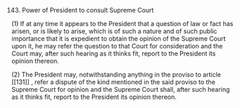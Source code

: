 143. Power of President to consult Supreme Court

(1) If at any time it appears to the President that a question of law or fact has arisen, or is likely to arise, which is of such a nature and of such public importance that it is expedient to obtain the opinion of the Supreme Court upon it, he may refer the question to that Court for consideration and the Court may, after such hearing as it thinks fit, report to the President its opinion thereon.

(2) The President may, notwithstanding anything in the proviso to article [[131]] , refer a dispute of the kind mentioned in the said proviso to the Supreme Court for opinion and the Supreme Court shall, after such hearing as it thinks fit, report to the President its opinion thereon.

